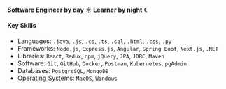 #### Software Engineer by day ☼ Learner by night ☾

#### Key Skills 
- Languages: `.java`, `.js`, `.cs`, `.ts`, `.sql`, `.html`, `.css`, `.py`
- Frameworks: `Node.js`, `Express.js`, `Angular`, `Spring Boot`, `Next.js`, `.NET`
- Libraries: `React`, `Redux`, `npm`, `jQuery`, `JPA`, `JDBC`, `Maven`
- Software: `Git`, `GitHub`, `Docker`, `Postman`, `Kubernetes`, `pgAdmin`
- Databases: `PostgreSQL`, `MongoDB`
- Operating Systems: `MacOS`, `Windows`
